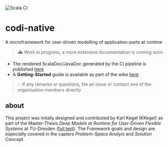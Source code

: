 ![Scala CI](https://github.com/modicio/codi-native/workflows/Scala%20CI/badge.svg)

# codi-native

A microframework for user-driven modelling of application-parts at runtime

> :ambulance: Work in progress, a more extensive documentation is coming soon

* The rendered ScalaDoc/JavaDoc generated by the CI pipeline is published [here](https://modicio.github.io/codi-native-docs/codi/index.html)
* A **Getting-Started** guide is available as part of the wike [here](https://github.com/modicio/codi-native/wiki/Getting-Started)

>:bulb: If any remarks or questions, file an issue or contact one of the organisation members directly

## about

This project was initally designed and contributed by Karl Kegel (KKegel) as part of the Master-Thesis *Deep Models at Runtime for User-Driven Flexible Systems* at TU-Dresden ([full text](https://www.researchgate.net/publication/361725823_Deep_ModelsRuntime_for_User-Driven_Flexible_Systems)). The Framework goals and design are especially covered in the capters *Problem-Space Analyis* and *Solution Concept*. 
